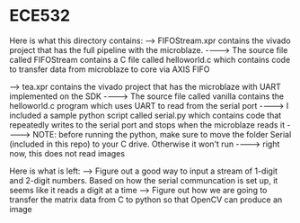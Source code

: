 # ECE532
Here is what this directory contains:
--> FIFOStream.xpr contains the vivado project that has the full pipeline with the microblaze. 
----> The source file called FIFOStream contains a C file called helloworld.c which contains code to transfer data from microblaze to core via AXIS FIFO

--> tea.xpr contains the vivado project that has the microblaze with UART implemented on the SDK
----> The source file called vanilla contains the helloworld.c program which uses UART to read from the serial port
----> I included a sample python script called serial.py which contains code that repeatedly writes to the serial port and stops when the microblaze reads it
----> NOTE: before running the python, make sure to move the folder Serial (included in this repo) to your C drive. Otherwise it won't run
----> right now, this does not read images

Here is what is left:
--> Figure out a good way to input a stream of 1-digit and 2-digit numbers. Based on how the serial communcation is set up, it seems like it reads a digit at a time
--> Figure out how we are going to transfer the matrix data from C to python so that OpenCV can produce an image

